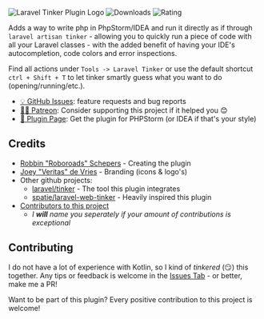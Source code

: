 ![Laravel Tinker Plugin Logo](https://raw.githubusercontent.com/Roboroads/laravel-tinker/master/.github/branding/logo-text.png)
![Downloads](https://img.shields.io/jetbrains/plugin/d/14957-laravel-tinker) ![Rating](https://img.shields.io/jetbrains/plugin/r/rating/14957-laravel-tinker)
<!-- Plugin description -->
Adds a way to write php in PhpStorm/IDEA and run it directly as if through `laravel artisan tinker` - allowing you to quickly run a piece of code with all your Laravel classes - with the added benefit of having your IDE's autocompletion, code colors and error inspections.

Find all actions under `Tools -> Laravel Tinker` or use the default shortcut `ctrl + Shift + T` to let tinker smartly guess what you want to do (opening/running/etc.).

 - [💡 GitHub Issues](https://github.com/Roboroads/laravel-tinker/issues): feature requests and bug reports
 - [🙏🏼 Patreon](https://www.patreon.com/roboroads): Consider supporting this project if it helped you 😊
 - [🔌 Plugin Page](https://plugins.jetbrains.com/plugin/14957-laravel-tinker/): Get the plugin for PHPStorm (or IDEA if that's your style)
<!-- Plugin description end -->

## Credits
 - [Robbin "Roboroads" Schepers](https://github.com/Roboroads) - Creating the plugin
 - [Joey "Veritas" de Vries](https://joeyveritas.nl) - Branding (icons & logo's)
 - Other github projects:
   - [laravel/tinker](https://github.com/laravel/tinker) - The tool this plugin integrates
   - [spatie/laravel-web-tinker](https://github.com/spatie/laravel-web-tinker) - Heavily inspired this plugin
 - [Contributors to this project](https://github.com/Roboroads/laravel-tinker/graphs/contributors)
   - *I **will** name you seperately if your amount of contributions is exceptional*


## Contributing

I do not have a lot of experience with Kotlin, so I kind of *tinkered* (😏) this together. Any tips or feedback is welcome in the [Issues Tab](https://github.com/Roboroads/laravel-tinker/issues) - or better, make me a PR!

Want to be part of this plugin? Every positive contribution to this project is welcome! 

